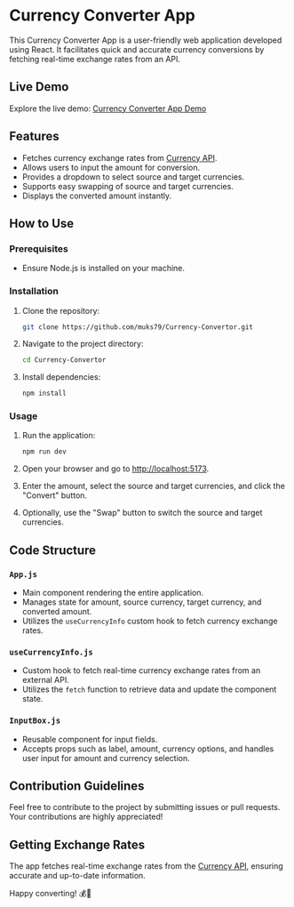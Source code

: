 # Currency Converter App

This Currency Converter App is a user-friendly web application developed using React. It facilitates quick and accurate currency conversions by fetching real-time exchange rates from an API.

## Live Demo

Explore the live demo: [Currency Converter App Demo]((https://github.com/muks79/Currency-Convertor.git))

## Features

- Fetches currency exchange rates from [Currency API](https://github.com/fawazahmed0/currency-api).
- Allows users to input the amount for conversion.
- Provides a dropdown to select source and target currencies.
- Supports easy swapping of source and target currencies.
- Displays the converted amount instantly.

## How to Use

### Prerequisites

- Ensure Node.js is installed on your machine.

### Installation

1. Clone the repository:

   ```bash
   git clone https://github.com/muks79/Currency-Convertor.git
   ```

2. Navigate to the project directory:

   ```bash
   cd Currency-Convertor
   ```

3. Install dependencies:

   ```bash
   npm install
   ```

### Usage

1. Run the application:

   ```bash
   npm run dev
   ```

2. Open your browser and go to [http://localhost:5173](http://localhost:5173).

3. Enter the amount, select the source and target currencies, and click the "Convert" button.

4. Optionally, use the "Swap" button to switch the source and target currencies.

## Code Structure

### `App.js`

- Main component rendering the entire application.
- Manages state for amount, source currency, target currency, and converted amount.
- Utilizes the `useCurrencyInfo` custom hook to fetch currency exchange rates.

### `useCurrencyInfo.js`

- Custom hook to fetch real-time currency exchange rates from an external API.
- Utilizes the `fetch` function to retrieve data and update the component state.

### `InputBox.js`

- Reusable component for input fields.
- Accepts props such as label, amount, currency options, and handles user input for amount and currency selection.

## Contribution Guidelines

Feel free to contribute to the project by submitting issues or pull requests. Your contributions are highly appreciated!

## Getting Exchange Rates

The app fetches real-time exchange rates from the [Currency API](https://github.com/fawazahmed0/currency-api), ensuring accurate and up-to-date information.

Happy converting! 💰🔄
